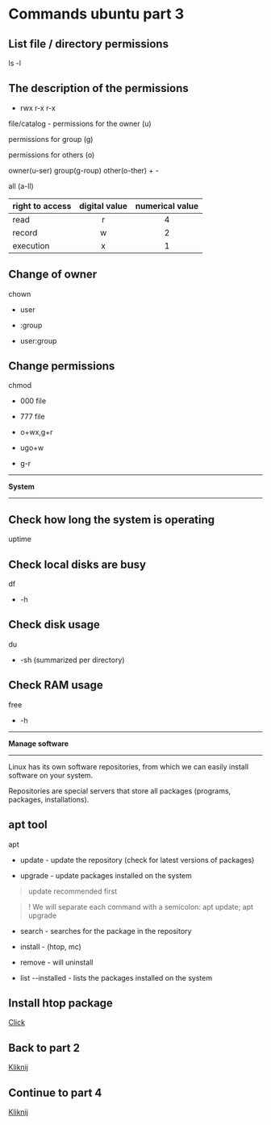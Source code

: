 # Commands ubuntu part 3

## List file / directory permissions
ls -l

## The description of the permissions
- rwx r-x r-x

file/catalog - permissions for the owner (u) 

permissions for group (g) 

permissions for others (o)

owner(u-ser) group(g-roup) other(o-ther) + -

all (a-ll)

| right to access        | digital value           | numerical value |
|-------------|:-------------:|:-------------:|
| read      | r | 4 |
|record| w | 2 |
|execution| x | 1 |

## Change of owner
chown
- user

- :group

- user:group

## Change permissions
chmod
- 000 file

- 777 file

- o+wx,g+r

- ugo+w

- g-r

---

**System**

---

## Check how long the system is operating
uptime

## Check local disks are busy
df
- -h

## Check disk usage
du
- -sh (summarized per directory)

## Check RAM usage
free
- -h

---

**Manage software**

---

Linux has its own software repositories, from which we can easily install software on your system.

Repositories are special servers that store all packages (programs, packages, installations).


## apt tool
apt
- update - update the repository (check for latest versions of packages)

- upgrade - update packages installed on the system

> update recommended first

> ! We will separate each command with a semicolon: apt update; apt upgrade

- search - searches for the package in the repository

- install - (htop, mc)

- remove - will uninstall

- list --installed - lists the packages installed on the system
	
## Install htop package

[Click](https://github.com/pokczampDev/Ubuntu-guide/tree/main/installation-htop)

## Back to part 2
[Kliknij](https://github.com/pokczampDev/Ubuntu-guide/blob/main/commands_part2/en/commands.md)

## Continue to part 4
[Kliknij](https://github.com/pokczampDev/Ubuntu-guide/blob/main/commands_part4/en/commands.md)